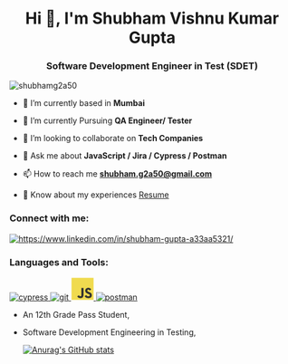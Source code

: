 <h1 align="center">Hi 👋, I'm Shubham Vishnu Kumar Gupta</h1>
<h3 align="center">Software Development Engineer in Test (SDET)</h3>

<p align="left"> <img src="https://komarev.com/ghpvc/?username=shubhamg2a50&label=Profile%20views&color=0e75b6&style=flat" alt="shubhamg2a50" /> </p>

- 🔭 I’m currently based in **Mumbai**

- 🌱 I’m currently Pursuing **QA Engineer/ Tester**

- 👯 I’m looking to collaborate on **Tech Companies**

- 💬 Ask me about **JavaScript / Jira / Cypress / Postman**

- 📫 How to reach me **shubham.g2a50@gmail.com**

- 📄 Know about my experiences [Resume](https://drive.google.com/file/d/15ScPNtQzlnv6AtasLIpCOJB2Mw3uUURO/view?usp=sharing)


<h3 align="left">Connect with me:</h3>
<p align="left">
<a href="https://linkedin.com/in/https://www.linkedin.com/in/shubham-gupta-a33aa5321/" target="blank"><img align="center" src="https://raw.githubusercontent.com/rahuldkjain/github-profile-readme-generator/master/src/images/icons/Social/linked-in-alt.svg" alt="https://www.linkedin.com/in/shubham-gupta-a33aa5321/" height="30" width="40" /></a>
</p>

<h3 align="left">Languages and Tools:</h3>
<p align="left"> <a href="https://www.cypress.io" target="_blank" rel="noreferrer"> <img src="https://raw.githubusercontent.com/simple-icons/simple-icons/6e46ec1fc23b60c8fd0d2f2ff46db82e16dbd75f/icons/cypress.svg" alt="cypress" width="40" height="40"/> </a> <a href="https://git-scm.com/" target="_blank" rel="noreferrer"> <img src="https://www.vectorlogo.zone/logos/git-scm/git-scm-icon.svg" alt="git" width="40" height="40"/> </a> <a href="https://developer.mozilla.org/en-US/docs/Web/JavaScript" target="_blank" rel="noreferrer"> <img src="https://raw.githubusercontent.com/devicons/devicon/master/icons/javascript/javascript-original.svg" alt="javascript" width="40" height="40"/> </a> <a href="https://postman.com" target="_blank" rel="noreferrer"> <img src="https://www.vectorlogo.zone/logos/getpostman/getpostman-icon.svg" alt="postman" width="40" height="40"/> </a> </p>

- An 12th Grade Pass Student,
- Software Development Engineering in Testing,

  [![Anurag's GitHub stats](https://github-readme-stats.vercel.app/api?username=shubhamg2a50)](https://github.com/anuraghazra/github-readme-stats)

<!---
shubhamg2a50/shubhamg2a50 is a ✨ special ✨ repository because its `README.md` (this file) appears on your GitHub profile.
You can click the Preview link to take a look at your changes.
--->
